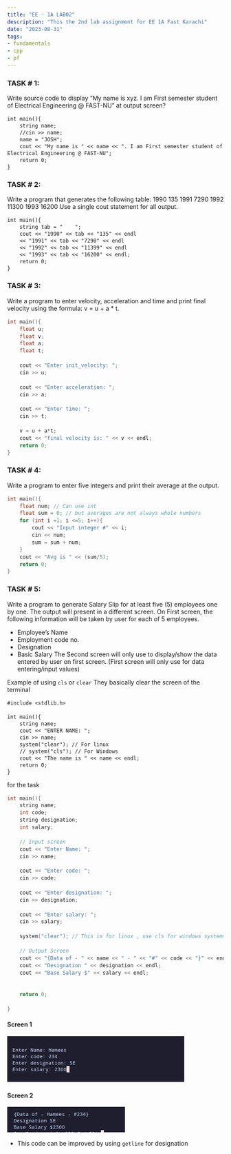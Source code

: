 ```yaml
---
title: "EE - 1A LAB02"
description: "This the 2nd lab assignment for EE 1A Fast Karachi"
date: "2023-08-31"
tags: 
- fundamentals
- cpp
- pf
---
```


### TASK # 1:
Write source code to display “My name is xyz. I am First semester student of Electrical
Engineering @ FAST-NU” at output screen?

```run-cpp
int main(){
	string name;
	//cin >> name;
	name = "JOSH";
	cout << "My name is " << name << ". I am First semester student of Electrical Engineering @ FAST-NU";
	return 0;
}
```

### TASK # 2:
Write a program that generates the following table:
1990 135
1991 7290
1992 11300
1993 16200
Use a single cout statement for all output.

```run-cpp
int main(){
	string tab = "    ";
	cout << "1990" << tab << "135" << endl 
	<< "1991" << tab << "7290" << endl
	<< "1992" << tab << "11399" << endl
	<< "1993" << tab << "16200" << endl;
	return 0;
}
```


### TASK # 3:
Write a program to enter velocity, acceleration and time and print final velocity using the formula:
v = u + a * t.
```cpp
int main(){
	float u;
	float v;
	float a;
	float t;
	
	cout << "Enter init_velocity: ";
	cin >> u;
	
	cout << "Enter acceleration: ";
	cin >> a;
	
	cout << "Enter time: ";
	cin >> t;
	
	v = u + a*t;
	cout << "final velocity is: " << v << endl;
	return 0;
}
```

### TASK # 4:
Write a program to enter five integers and print their average at the output.

```cpp
int main(){
	float num; // Can use int 
	float sum = 0; // but averages are not always whole numbers
	for (int i =1; i <=5; i++){
		cout << "Input integer #" << i;
		cin << num;
		sum = sum + num;
	}
	cout << "Avg is " << (sum/5);
	return 0;
}
```


### TASK # 5:
Write a program to generate Salary Slip for at least five (5) employees one by one. The output will present in a different screen.
On First screen, the following information will be taken by user for each of 5 employees.
- Employee’s Name
- Employment code no.
- Designation
- Basic Salary
The Second screen will only use to display/show the data entered by user on first screen. (First
screen will only use for data entering/input values) 

Example of using `cls` or `clear`
They basically clear the screen of the terminal

```run-cpp
#include <stdlib.h>

int main(){
    string name;
    cout << "ENTER NAME: ";
    cin >> name;
	system("clear"); // For linux
	// system("cls"); // For Windows
	cout << "The name is " << name << endl;
	return 0;
}
```

for the task

```cpp
int main(){
	string name;
	int code;
	string designation;
	int salary;
	
	// Input screen
	cout << "Enter Name: ";
	cin >> name; 

	cout << "Enter code: ";
	cin >> code; 

	cout << "Enter designation: ";
	cin >> designation; 

	cout << "Enter salary: ";
	cin >> salary; 
	
	system("clear"); // This is for linux , use cls for windows systems

	// Output Screen
	cout << "{Data of - " << name << " - " << "#" << code << "}" << endl;
	cout << "Designation " << designation << endl;
	cout << "Base Salary $" << salary << endl;


	return 0;

}
```

#### Screen 1

![](notes/1.General/PF%20Fast/Labs/attachments/Pasted%20image%2020230831221515.png)

#### Screen 2
![](notes/1.General/PF%20Fast/Labs/attachments/Pasted%20image%2020230831221539.png)

- This code can be improved by using `getline` for designation